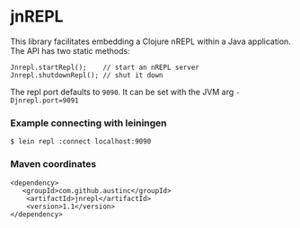 # jnREPL
This library facilitates embedding a Clojure nREPL within a Java application.
The API has two static methods:

    Jnrepl.startRepl();    // start an nREPL server
    Jnrepl.shutdownRepl(); // shut it down


The repl port defaults to `9090`. It can be set with the JVM arg `-Djnrepl.port=9091`


### Example connecting with leiningen

`$ lein repl :connect localhost:9090`

### Maven coordinates

    <dependency>
       <groupId>com.github.austinc</groupId>
        <artifactId>jnrepl</artifactId>
        <version>1.1</version>
    </dependency>
